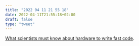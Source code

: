 ```yaml
---
title: "2022 04 11 21 55 18"
date: 2022-04-11T21:55:18+02:00
draft: false
type: "tweet"
---
```

[What scientists must know about hardware to write fast code](https://biojulia.net/post/hardware/).
